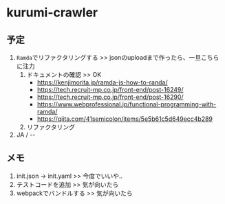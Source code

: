 # kurumi-crawler

## 予定

1. `Ramda`でリファクタリングする >> jsonのuploadまで作ったら、一旦こちらに注力
   1. ドキュメントの確認 >> OK
      - <https://kenjimorita.jp/ramda-js-how-to-randa/>
      - <https://tech.recruit-mp.co.jp/front-end/post-16249/>
      - <https://tech.recruit-mp.co.jp/front-end/post-16290/>
      - <https://www.webprofessional.jp/functional-programming-with-ramda/>
      - <https://qiita.com/41semicolon/items/5e5b61c5d649ecc4b289>
   1. リファクタリング
1. JA / --

## メモ

1. init.json -> init.yaml >> 今度でいいや..
1. テストコードを追加 >> 気が向いたら
1. webpackでバンドルする >> 気が向いたら
